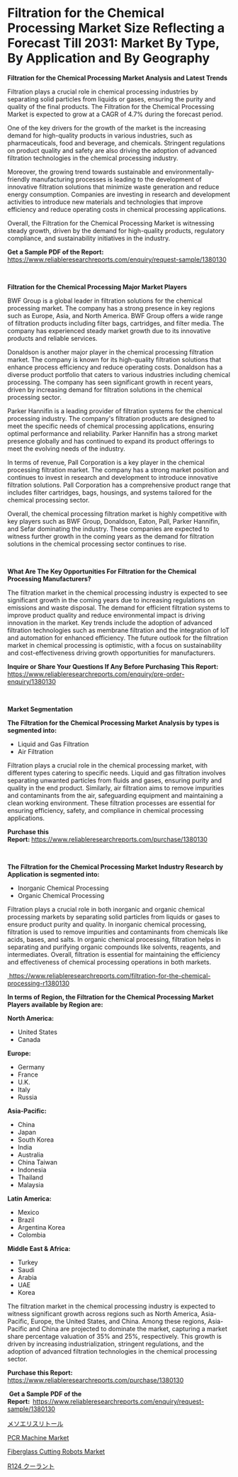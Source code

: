 <p><h1>Filtration for the Chemical Processing Market Size Reflecting a Forecast Till 2031: Market By Type, By Application and By Geography</h1></p><p><strong>Filtration for the Chemical Processing Market Analysis and Latest Trends</strong></p>
<p><p>Filtration plays a crucial role in chemical processing industries by separating solid particles from liquids or gases, ensuring the purity and quality of the final products. The Filtration for the Chemical Processing Market is expected to grow at a CAGR of 4.7% during the forecast period. </p><p>One of the key drivers for the growth of the market is the increasing demand for high-quality products in various industries, such as pharmaceuticals, food and beverage, and chemicals. Stringent regulations on product quality and safety are also driving the adoption of advanced filtration technologies in the chemical processing industry.</p><p>Moreover, the growing trend towards sustainable and environmentally-friendly manufacturing processes is leading to the development of innovative filtration solutions that minimize waste generation and reduce energy consumption. Companies are investing in research and development activities to introduce new materials and technologies that improve efficiency and reduce operating costs in chemical processing applications.</p><p>Overall, the Filtration for the Chemical Processing Market is witnessing steady growth, driven by the demand for high-quality products, regulatory compliance, and sustainability initiatives in the industry.</p></p>
<p><strong>Get a Sample PDF of the Report:&nbsp;</strong> <a href="https://www.reliableresearchreports.com/enquiry/request-sample/1380130">https://www.reliableresearchreports.com/enquiry/request-sample/1380130</a></p>
<p>&nbsp;</p>
<p><strong>Filtration for the Chemical Processing Major Market Players</strong></p>
<p><p>BWF Group is a global leader in filtration solutions for the chemical processing market. The company has a strong presence in key regions such as Europe, Asia, and North America. BWF Group offers a wide range of filtration products including filter bags, cartridges, and filter media. The company has experienced steady market growth due to its innovative products and reliable services.</p><p>Donaldson is another major player in the chemical processing filtration market. The company is known for its high-quality filtration solutions that enhance process efficiency and reduce operating costs. Donaldson has a diverse product portfolio that caters to various industries including chemical processing. The company has seen significant growth in recent years, driven by increasing demand for filtration solutions in the chemical processing sector.</p><p>Parker Hannifin is a leading provider of filtration systems for the chemical processing industry. The company's filtration products are designed to meet the specific needs of chemical processing applications, ensuring optimal performance and reliability. Parker Hannifin has a strong market presence globally and has continued to expand its product offerings to meet the evolving needs of the industry.</p><p>In terms of revenue, Pall Corporation is a key player in the chemical processing filtration market. The company has a strong market position and continues to invest in research and development to introduce innovative filtration solutions. Pall Corporation has a comprehensive product range that includes filter cartridges, bags, housings, and systems tailored for the chemical processing sector.</p><p>Overall, the chemical processing filtration market is highly competitive with key players such as BWF Group, Donaldson, Eaton, Pall, Parker Hannifin, and Sefar dominating the industry. These companies are expected to witness further growth in the coming years as the demand for filtration solutions in the chemical processing sector continues to rise.</p></p>
<p>&nbsp;</p>
<p><strong>What Are The Key Opportunities For Filtration for the Chemical Processing Manufacturers?</strong></p>
<p><p>The filtration market in the chemical processing industry is expected to see significant growth in the coming years due to increasing regulations on emissions and waste disposal. The demand for efficient filtration systems to improve product quality and reduce environmental impact is driving innovation in the market. Key trends include the adoption of advanced filtration technologies such as membrane filtration and the integration of IoT and automation for enhanced efficiency. The future outlook for the filtration market in chemical processing is optimistic, with a focus on sustainability and cost-effectiveness driving growth opportunities for manufacturers.</p></p>
<p><strong>Inquire or Share Your Questions If Any Before Purchasing This Report:</strong> <a href="https://www.reliableresearchreports.com/enquiry/pre-order-enquiry/1380130">https://www.reliableresearchreports.com/enquiry/pre-order-enquiry/1380130</a></p>
<p>&nbsp;</p>
<p><strong>Market Segmentation</strong></p>
<p><strong>The Filtration for the Chemical Processing Market Analysis by types is segmented into:</strong></p>
<p><ul><li>Liquid and Gas Filtration</li><li>Air Filtration</li></ul></p>
<p><p>Filtration plays a crucial role in the chemical processing market, with different types catering to specific needs. Liquid and gas filtration involves separating unwanted particles from fluids and gases, ensuring purity and quality in the end product. Similarly, air filtration aims to remove impurities and contaminants from the air, safeguarding equipment and maintaining a clean working environment. These filtration processes are essential for ensuring efficiency, safety, and compliance in chemical processing applications.</p></p>
<p><strong>Purchase this Report:&nbsp;</strong><a href="https://www.reliableresearchreports.com/purchase/1380130">https://www.reliableresearchreports.com/purchase/1380130</a></p>
<p>&nbsp;</p>
<p><strong>The Filtration for the Chemical Processing Market Industry Research by Application is segmented into:</strong></p>
<p><ul><li>Inorganic Chemical Processing</li><li>Organic Chemical Processing</li></ul></p>
<p><p>Filtration plays a crucial role in both inorganic and organic chemical processing markets by separating solid particles from liquids or gases to ensure product purity and quality. In inorganic chemical processing, filtration is used to remove impurities and contaminants from chemicals like acids, bases, and salts. In organic chemical processing, filtration helps in separating and purifying organic compounds like solvents, reagents, and intermediates. Overall, filtration is essential for maintaining the efficiency and effectiveness of chemical processing operations in both markets.</p></p>
<p><a href="https://www.reliableresearchreports.com/filtration-for-the-chemical-processing-r1380130">&nbsp;https://www.reliableresearchreports.com/filtration-for-the-chemical-processing-r1380130</a></p>
<p><strong>In terms of Region, the Filtration for the Chemical Processing Market Players available by Region are:</strong></p>
<p>
    <p> <strong> North America: </strong>
        <ul>
            <li>United States</li>
            <li>Canada</li>
        </ul>
        </p> 
    <p> <strong> Europe: </strong>
        <ul>
            <li>Germany</li>
            <li>France</li>
            <li>U.K.</li>
            <li>Italy</li>
            <li>Russia</li>
        </ul>
        </p> 
    <p> <strong> Asia-Pacific: </strong>
        <ul>
            <li>China</li>
            <li>Japan</li>
            <li>South Korea</li>
            <li>India</li>
            <li>Australia</li>
            <li>China Taiwan</li>
            <li>Indonesia</li>
            <li>Thailand</li>
            <li>Malaysia</li>
        </ul>
        </p> 
    <p> <strong> Latin America: </strong>
        <ul>
            <li>Mexico</li>
            <li>Brazil</li>
            <li>Argentina Korea</li>
            <li>Colombia</li>
        </ul>
        </p> 
    <p> <strong> Middle East & Africa: </strong>
        <ul>
            <li>Turkey</li>
            <li>Saudi</li>
            <li>Arabia</li>
            <li>UAE</li>
            <li>Korea</li>
        </ul>
    </p>
    </p>
<p><p>The filtration market in the chemical processing industry is expected to witness significant growth across regions such as North America, Asia-Pacific, Europe, the United States, and China. Among these regions, Asia-Pacific and China are projected to dominate the market, capturing a market share percentage valuation of 35% and 25%, respectively. This growth is driven by increasing industrialization, stringent regulations, and the adoption of advanced filtration technologies in the chemical processing sector.</p></p>
<p><strong>Purchase this Report: </strong><a href="https://www.reliableresearchreports.com/purchase/1380130">https://www.reliableresearchreports.com/purchase/1380130</a></p>
<p>&nbsp;<strong>Get a Sample PDF of the Report:&nbsp;&nbsp;</strong><a href="https://www.reliableresearchreports.com/enquiry/request-sample/1380130">https://www.reliableresearchreports.com/enquiry/request-sample/1380130</a></p>
<p><strong></strong></p>
<p><p><a href="https://medium.com/@lindrup2/%E3%83%A1%E3%82%BD%E3%82%A8%E3%83%AA%E3%82%B9%E3%83%AA%E3%83%88%E3%83%BC%E3%83%AB%E5%B8%82%E5%A0%B4%E3%81%AF-%E5%B8%82%E5%A0%B4%E3%82%B7%E3%82%A7%E3%82%A2-%E5%B8%82%E5%A0%B4%E3%83%88%E3%83%AC%E3%83%B3%E3%83%89-%E5%B8%82%E5%A0%B4%E6%88%90%E9%95%B7%E3%81%AB%E9%96%A2%E3%81%99%E3%82%8B%E6%83%85%E5%A0%B1%E3%82%92%E6%8F%90%E4%BE%9B%E3%81%97%E3%81%BE%E3%81%99-d56c7f78bf4d">メソエリスリトール</a></p><p><a href="https://issuu.com/reportprime-2/docs/pcr-machine-market-size-2030.pptx">PCR Machine Market</a></p><p><a href="https://github.com/okotobwrhuteie/Market-Research-Report-List-2/blob/main/fiberglass-cutting-robots-market.md">Fiberglass Cutting Robots Market</a></p><p><a href="https://medium.com/@raymanta28/r124%E5%86%B7%E5%AA%92%E5%B8%82%E5%A0%B4%E3%81%AE%E3%82%B7%E3%82%A7%E3%82%A2%E6%8E%A8%E7%A7%BB%E3%81%A8%E5%B8%82%E5%A0%B4%E6%88%90%E9%95%B7%E3%83%88%E3%83%AC%E3%83%B3%E3%83%892024%E5%B9%B4-2031%E5%B9%B4-cf61c9120bbb">R124 クーラント</a></p></p>